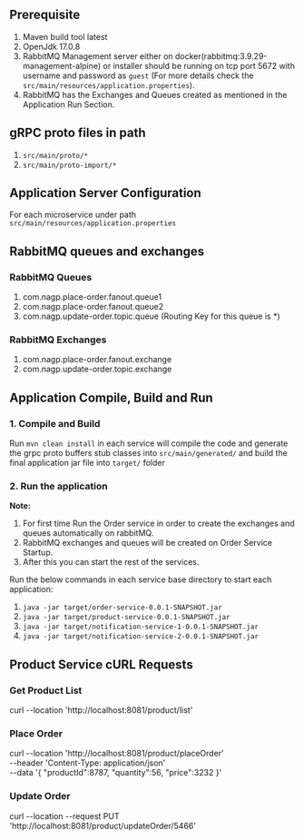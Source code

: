 ## Prerequisite
1. Maven build tool latest
2. OpenJdk 17.0.8
3. RabbitMQ Management server either on docker(rabbitmq:3.9.29-management-alpine) or installer should be running on tcp port 
5672 with username and password as `guest` (For more details check the `src/main/resources/application.properties`).
4. RabbitMQ has the Exchanges and Queues created as mentioned in the Application Run Section.

## gRPC proto files in path
1. `src/main/proto/*`
2. `src/main/proto-import/*`

## Application Server Configuration
For each microservice under path `src/main/resources/application.properties`

## RabbitMQ queues and exchanges

### RabbitMQ Queues
1. com.nagp.place-order.fanout.queue1
2. com.nagp.place-order.fanout.queue2
3. com.nagp.update-order.topic.queue (Routing Key for this queue is *)

### RabbitMQ Exchanges
1. com.nagp.place-order.fanout.exchange
2. com.nagp.update-order.topic.exchange

## Application Compile, Build and Run

### 1. Compile and Build
Run `mvn clean install` in each service will compile the code and generate the
grpc proto buffers stub classes into ``src/main/generated/`` and build the
final application jar file into `target/` folder

### 2. Run the application
**Note:**
1. For first time Run the Order service in order to create the exchanges and queues automatically on rabbitMQ.
2. RabbitMQ exchanges and queues will be created on Order Service Startup.
3. After this you can start the rest of the services.

Run the below commands in each service base directory to start each application:
1. `java -jar target/order-service-0.0.1-SNAPSHOT.jar`
2. `java -jar target/product-service-0.0.1-SNAPSHOT.jar`
3. `java -jar target/notification-service-1-0.0.1-SNAPSHOT.jar`
4. `java -jar target/notification-service-2-0.0.1-SNAPSHOT.jar`


## Product Service cURL Requests

### Get Product List
curl --location 'http://localhost:8081/product/list'

### Place Order
curl --location 'http://localhost:8081/product/placeOrder' \
--header 'Content-Type: application/json' \
--data '{
"productId":8787,
"quantity":56,
"price":3232
}'
### Update Order
curl --location --request PUT 'http://localhost:8081/product/updateOrder/5466'